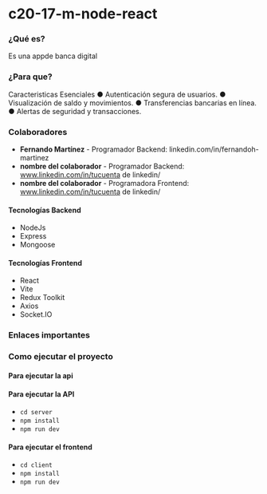 # c20-17-m-node-react


### ¿Qué es?

Es una appde banca digital
### ¿Para que?
Caracteristicas Esenciales 
● Autenticación segura de usuarios. 
● Visualización de saldo y movimientos. 
● Transferencias bancarias en línea. 
● Alertas de seguridad y transacciones.

### Colaboradores
- **Fernando Martínez** - Programador Backend: linkedin.com/in/fernandoh-martinez
- **nombre del colaborador** - Programador Backend: www.linkedin.com/in/tucuenta de linkedin/
- **nombre del colaborador** - Programadora Frontend: www.linkedin.com/in/tucuenta de linkedin/
#### Tecnologías Backend
- NodeJs
- Express
- Mongoose 
  
#### Tecnologías Frontend
- React
- Vite
- Redux Toolkit
- Axios
- Socket.IO

### Enlaces importantes

### Como ejecutar el proyecto

#### Para ejecutar la api

#### Para ejecutar la API

- ```cd server```
- ```npm install```
- ```npm run dev```

#### Para ejecutar el frontend
- ```cd client```
- ```npm install```
- ```npm run dev```
